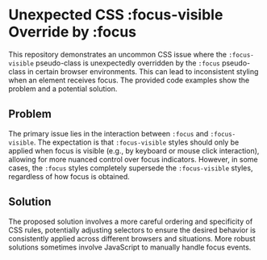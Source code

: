 # Unexpected CSS :focus-visible Override by :focus

This repository demonstrates an uncommon CSS issue where the `:focus-visible` pseudo-class is unexpectedly overridden by the `:focus` pseudo-class in certain browser environments.  This can lead to inconsistent styling when an element receives focus.  The provided code examples show the problem and a potential solution.

## Problem
The primary issue lies in the interaction between `:focus` and `:focus-visible`. The expectation is that `:focus-visible` styles should only be applied when focus is visible (e.g., by keyboard or mouse click interaction), allowing for more nuanced control over focus indicators.  However, in some cases, the `:focus` styles completely supersede the `:focus-visible` styles, regardless of how focus is obtained. 

## Solution
The proposed solution involves a more careful ordering and specificity of CSS rules, potentially adjusting selectors to ensure the desired behavior is consistently applied across different browsers and situations. More robust solutions sometimes involve JavaScript to manually handle focus events.